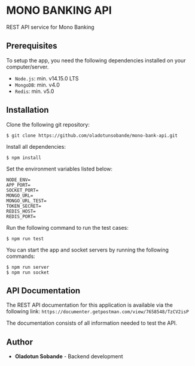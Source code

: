 # MONO BANKING API

REST API service for Mono Banking

## Prerequisites

To setup the app, you need the following dependencies installed on your computer/server.

- `Node.js`: min. v14.15.0 LTS
- `MongoDB`: min. v4.0
- `Redis`: min. v5.0

## Installation

Clone the following git repository:

```
$ git clone https://github.com/oladotunsobande/mono-bank-api.git
```

Install all dependencies:
```
$ npm install
```

Set the environment variables listed below:
```
NODE_ENV=
APP_PORT=
SOCKET_PORT=
MONGO_URL=
MONGO_URL_TEST=
TOKEN_SECRET=
REDIS_HOST=
REDIS_PORT=
```

Run the following command to run the test cases:
```
$ npm run test
```

You can start the app and socket servers by running the following commands:
```
$ npm run server
$ npm run socket
```

## API Documentation

The REST API documentation for this application is available via the following link:
`https://documenter.getpostman.com/view/7658548/TzCV2isP`

The documentation consists of all information needed to test the API.

## Author

* **Oladotun Sobande** - Backend development